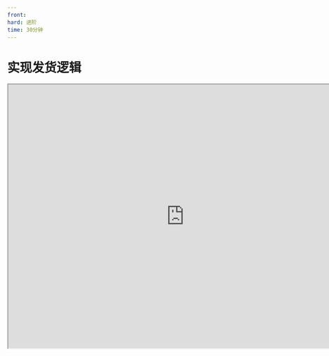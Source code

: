 ```yaml
---
front: 
hard: 进阶
time: 30分钟
---
```

# 实现发货逻辑

<iframe src="https://cc.163.com/act/m/daily/iframeplayer/?id=634681ada240f794f8c6eaef" width="800" height="600" allow="fullscreen"/>

**Demo可在此处下载：[链接](https://g79.gdl.netease.com/in_game_purchases_demo.zip)。**



## 订单轮询、发货零件

工欲善其事，必先利其器。为了使新手开发者更快上手商品的制作，编者准备了两个工具零件，只要在编辑器里使用这两个零件，即可很轻松就实现一个简单的商品。

它们没有经过太多测试验证，建议仅供学习参考，慎重投入生产环境使用。

![image-20220916053416616](./image/2_1.png)

不要被复杂的图片吓到，这个只是为了更好的说明各部件之间的关系，以及它们如何工作。请下载并导入这两个零件，让我们从一个最简单的物品商品开始做起。

<img src="./image/2_2.png" alt="image-20220916053656047" style="zoom:50%;" />

## 美味鲜菇

首先将订单轮询（OrderPoll）零件挂载到GM类预设下，没有就创建一个：

*上一章已经提到，GM类预设指GameMananger，通常是勾选常加载、预加载的空预设

<img src="./image/2_3.png" alt="image-20220916055117184" style="zoom:50%;" />

跟随上面下载的两个零件，还会下载到一个物品发货（ItemShip）零件，是使用上述两个零件的一个例子。点击玩家预设，将物品发货零件挂载到玩家预设下。

![image-20220916055334895](./image/2_4.png)

展开物品发货零件的属性，可以看到如下配置：

![image-20220916055422496](./image/2_5.png)

其中，实现指令类型、key、值，都根据开平中商品的实现指令配置来填写，例如上图对标的开平中实现指令是`{"code":2001}`。当然写`{"code": 2001,	"text": "美味鲜菇",	"version": 1}`也是可以的。

物品一局里使用掉就没有了，故不属于持久化商品，不勾选；打印事件信息在开发阶段建议勾选以方便调试。

以上都是发货（ShipBase）零件默认提供的配置，剩下一个`给予物品列表`是物品发货（ItemShip）零件提供的配置。

使用喜闻乐见的UI配置好这个商品要发货的物品列表：

<img src="./image/2_6.png" alt="image-20220916060234166" style="zoom:50%;" />

<img src="./image/2_7.png" alt="image-20220916060249795" style="zoom:50%;" />

Congratulations! 你的第一个商品制作完成！

打包作品并自测，进入游戏查看效果：

![item_ship](./image/item_ship.gif)

## 治疗师

由于治疗师零件为了实现职业功能已经足够复杂，且已经继承自TriggerPart，我们新建一个治疗师发货（HealerShipPart）零件，把权限判定独立出来。

创建空零件，继承ShipBasePart，命名为HealerShipPart：

![image-20220916061728522](./image/2_8.png)

由于治疗师的商品实现指令是`{"code": 1001}`，所以我们值就填1001。勾选持久化商品，因为职业商品是要求玩家退出换房后仍然记住玩家已购买的状态。

云储存表名按照建议编一个，上线后玩家的购买信息就会保存到这个名称的容器下，若你突然更改，所有之前已购买的玩家都会失去购买记录，而出现权限丢失的情况。当然只要没有覆写或删除，只要改回去就会一切恢复正常，这么说是为了帮助理解它的含义。

治疗师是一个购买后永久生效的商品，所以不需要勾选定时商品。

<img src="./image/2_9.png" alt="image-20220916061843338" style="zoom:50%;" />

要写点代码了，不过不多。首先编辑`HealerPart.py`，让治疗师零件将玩家变成治疗师之前，询问一下其他零件要不要阻止：

```python
def OnTriggerEntityEnter(self, e):
	for entityId in e['EnterEntityIds']:
		if entityId in self.GetLoadedPlayers():
			self.NotifyOneMessage(entityId, '你尝试选择治疗师职业')
			eventData = {
				'playerId': entityId,
				'role': self.classType.replace('Part', ''),
				'cancel': False,
			}
			self.BroadcastPresetSystemEvent('PlayerTryChoiceRoleEvent', eventData)
			if not eventData['cancel']:
				self.TurnHealer(entityId)
```

可见，如果监听`PlayerTryChoiceRoleEvent`事件并cancel，玩家就没有办法选择治疗师职业。

接着编辑`HealerShipPart.py`，监听这个事件，并调用一个发货零件提供的接口`IsPlayerService`，传入一个玩家id，它将返回当前此玩家有没有权限享受此商品的服务。若玩家没有权限（也就是没有购买或购买过但过期了），就cancel掉事件，并友好的提示玩家。此时可以发挥才艺，弹出一些吸引消费的浮动窗口之类的，总之你懂的。

- IsPlayerService 服务端
- method in ShipBasePart
- 描述
  - 获取当前此玩家是否有权限享受此商品的服务
- 返回值：bool

| 参数名   | 数据类型 | 说明   |
| -------- | -------- | ------ |
| playerId | str      | 玩家id |

```python
def InitServer(self):
	"""
	@description 服务端的零件对象初始化入口
	"""
	ShipBasePart.InitServer(self)
	self.ListenPresetSystemEvent('PlayerTryChoiceRoleEvent', self, self.PlayerTryChoiceRoleEvent)

def PlayerTryChoiceRoleEvent(self, e):
	if e['role'] == self.classType.replace('ShipPart', ''):
		if not self.IsPlayerService(e['playerId']):
			self.NotifyOneMessage(e['playerId'], '你还没有购买治疗师职业')
			e['cancel'] = True

```

完成啦！进入游戏查看效果（这个gif有点长，于是把购买部分加速了，玩家模型透明了不要问我为啥我也不知道）：

![healer_ship](./image/healer_ship.gif)

## 会员特效

由于会员特效零件本身并不复杂，主要就是在客户端加载时调用预设的播放方法：

```python
def COnUIInitFinished(self, e):
	self.GetParent().ToEffectPreset().Play()
```

所以重新创建一个VipEffectShip零件，并继承ShipBase即可，将原本上面的代码修改为下面：

```python
def COnPlayerBrought(self, playerId, expireTime=-1.0, newBuy=False, orderTime=None):
	preset = self.GetParent().ToEffectPreset()
	preset.Play()

def COnPlayerExpired(self, playerId):
	preset = self.GetParent().ToEffectPreset()
	preset.Stop()
```

`COnPlayerBrought`是ShipBase提供的一个可供重写的客户端事件（声明同名函数即可监听），当**玩家购买商品**或**已购买过的玩家进入房间时**会触发，所以直接在它下面调用预设的播放即可。

| 参数名     | 数据类型 | 说明                                |
| ---------- | -------- | ----------------------------------- |
| playerId   | str      | 玩家id                              |
| expireTime | flout    | 商品到期时间戳                      |
| newBuy     | bool     | 是否新购买，False则为购买过进入房间 |
| orderTime  | flout    | 订单创建时间戳（购买时间）          |

同理，`COnPlayerExpired`是**玩家权限过期时**会被触发，则停止特效的播放。

展开会员特效零件的属性栏，像刚才一样配置好实现指令、云储存表名。

<img src="./image/2_10.png" alt="image-20220916065857753" style="zoom:50%;" />

勾选定时商品。

![image-20220916070022911](./image/2_11.png)

定时类型选择第二种。

![image-20220916065956812](./image/2_12.png)

比如我们想让这个商品，每购买一次增加10分钟有效期，每秒检查一次是否过期，就设置为如下图：

![image-20220916070009770](./image/2_13.png)

保存零件，打包作品并自测，进入游戏查看效果：

![vip_effect_ship](./image/vip_effect_ship.gif)

#### 至此，我们在章节二设计的三种商品均以实现发货功能。下面是一些ShipBase的接口和事件，希望对你的使用有帮助。 

## 事件

- ## SOnPlayerBrought 服务端，COnPlayerBrought 客户端

- 描述

  - **当玩家购买商品**或**已购买商品的玩家进入房间**时触发

  | 参数名     | 数据类型 | 说明                                |
  | ---------- | -------- | ----------------------------------- |
  | playerId   | str      | 玩家id                              |
  | expireTime | flout    | 商品到期时间戳                      |
  | newBuy     | bool     | 是否新购买，False则为购买过进入房间 |
  | orderTime  | flout    | 订单创建时间戳（购买时间）          |

- ## SOnPlayerExpired 服务端，COnPlayerExpired 客户端

- 描述

  - **当玩家商品权限过期**时触发

  | 参数名   | 数据类型 | 说明   |
  | -------- | -------- | ------ |
  | playerId | str      | 玩家id |

- ## SOnPlayerNeverBought 服务端，COnPlayerNeverBought 客户端

- 描述

  - **当一个从未购买过此零件负责的商品的玩家进入游戏**时触发

  | 参数名   | 数据类型 | 说明                     |
  | -------- | -------- | ------------------------ |
  | playerId | str      | 玩家id                   |
  | regTable | bool     | 是否已经创建表，但空数据 |

  

## 接口

- ## IsMyService 服务端

- method in ShipBasePart

- 描述

  - 此订单是否由本零件负责

- 返回值：bool

| 参数名    | 数据类型 | 说明                               |
| --------- | -------- | ---------------------------------- |
| orderBody | dict     | QueryLobbyUserItem的cb提供的订单体 |

- ## IsPlayerService 服务端

- method in ShipBasePart

- 描述

  - 获取当前此玩家是否有权限享受此商品的服务

- 返回值：bool

| 参数名   | 数据类型 | 说明   |
| -------- | -------- | ------ |
| playerId | str      | 玩家id |

- ## GetPlayerLastServiceTime 服务端

- method in ShipBasePart

- 描述

  - 获取当前此玩家商品权限剩余有效期，-1为永久或非定时商品

- 返回值：flout/int

| 参数名   | 数据类型 | 说明   |
| -------- | -------- | ------ |
| playerId | str      | 玩家id |

- ## SetCloudPersistent 服务端

- method in ShipBasePart

- 描述

  - 在本零件自己的云数据表中记录商品购买订单状态

- 返回值：无

| 参数名     | 数据类型 | 说明                   |
| ---------- | -------- | ---------------------- |
| playerId   | str      | 玩家id                 |
| orderId    | int      | 订单id                 |
| orderTime  | flout    | 订单创建时间戳         |
| expireTime | flout    | 商品到期时间戳，-1永久 |

- ## SetOrderShip 服务端

- method in ShipBasePart

- 描述

  - 通知网易商店系统订单已发货

- 返回值：无

| 参数名   | 数据类型 | 说明   |
| -------- | -------- | ------ |
| playerId | str      | 玩家id |
| orderId  | int      | 订单id |

- ## GetPlayerUid 服务端

- method in ShipBasePart / OrderPollPart

- 描述

  - 同官方httpComp功能，获取玩家uid

- 返回值：str

| 参数名   | 数据类型 | 说明   |
| -------- | -------- | ------ |
| playerId | str      | 玩家id |

- ## ShipPlayer 服务端

- method in **OrderPollPart**

- 描述

  - 此接口零件默认每4s调用一次，你也可以手动调用，检测玩家是否有未发货订单，若有则启动发货流程

- 返回值：无

| 参数名   | 数据类型 | 说明   |
| -------- | -------- | ------ |
| playerId | str      | 玩家id |

- ## CheckExpire 服务端

- method in ShipBasePart

- 描述

  - 此接口零件根据属性面板设置的频率自动调用，你也可以手动调用，检查玩家权限有效期，若过期则取消权限并触发OnPlayerExpired

- 返回值：无

- ## DebugDelTableAllData 服务端

- method in ShipBasePart

- 描述

  - **慎用**，清除云储存表所有订单数据，启用调试功能后聊天框输入`claer 表名`同功能

- 返回值：无

| 参数名   | 数据类型 | 说明   |
| -------- | -------- | ------ |
| playerId | str      | 玩家id |

- ## DiffForHumans 服务端

- method in ShipBasePart

- 描述

  - 将时间戳转换为人类友好语言（仅支持向前），例如`刚刚`，`x分钟前`，这是个残血版，建议只用来描述商品是何时购买的，更好的在GitHub上

- 返回值：无

| 参数名    | 数据类型  | 说明   |
| --------- | --------- | ------ |
| timestamp | int/flout | 时间戳 |

